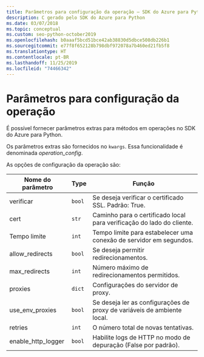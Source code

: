```yaml
---
title: Parâmetros para configuração da operação – SDK do Azure para Python
description: C gerado pelo SDK do Azure para Python
ms.date: 03/07/2018
ms.topic: conceptual
ms.custom: seo-python-october2019
ms.openlocfilehash: b0aaaf5bcd51bce42ab38830d5dbce508db226b1
ms.sourcegitcommit: e77f8f652128b798dbf972078a7b460ed21fb5f8
ms.translationtype: HT
ms.contentlocale: pt-BR
ms.lasthandoff: 11/25/2019
ms.locfileid: "74466342"
---
```

# <a name="parameters-for-operation-configuration"></a>Parâmetros para configuração da operação

É possível fornecer parâmetros extras para métodos em operações no SDK do Azure para Python.

Os parâmetros extras são fornecidos no `kwargs`. Essa funcionalidade é denominada *operation_config*.

As opções de configuração da operação são:

|Nome do parâmetro|Type|Função|
|----------------------|------|---------------|
| verificar |`bool`|Se deseja verificar o certificado SSL. Padrão: True.|
|  cert |`str`| Caminho para o certificado local para verificação do lado do cliente.|
|  Tempo limite |`int`| Tempo limite para estabelecer uma conexão de servidor em segundos.|
|  allow_redirects |`bool` | Se deseja permitir redirecionamentos.|
|  max_redirects  |`int`| Número máximo de redirecionamentos permitidos.|
|  proxies  |`dict` |Configurações do servidor de proxy.|
|  use_env_proxies |`bool` |Se deseja ler as configurações de proxy de variáveis de ambiente local.|
|  retries  |`int` | O número total de novas tentativas.|
|  enable_http_logger | `bool`| Habilite logs de HTTP no modo de depuração (False por padrão).|

